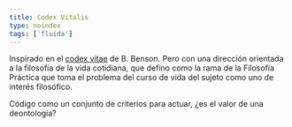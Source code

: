 ```yaml
---
title: Codex Vitalis
type: noindex
tags: ['fluida']
---
```


Inspirado en el [codex vitae](https://notes.busterbenson.com/codex) de B. Benson. Pero con una dirección orientada a la filosofía de la vida cotidiana, que defino como la rama de la Filosofía Práctica que toma el problema del curso de vida del sujeto como uno de interés filosófico.

Código como un conjunto de criterios para actuar, ¿es el valor de una deontología?

